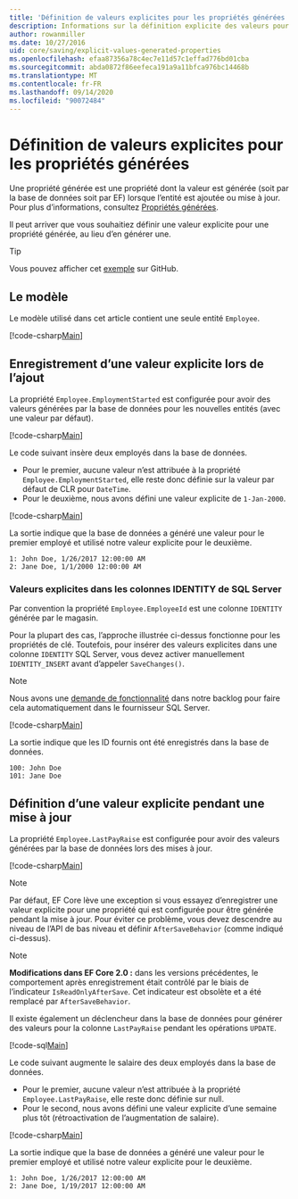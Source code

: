 ```yaml
---
title: 'Définition de valeurs explicites pour les propriétés générées : EF Core'
description: Informations sur la définition explicite des valeurs pour les propriétés configurées comme générées avec Entity Framework Core
author: rowanmiller
ms.date: 10/27/2016
uid: core/saving/explicit-values-generated-properties
ms.openlocfilehash: efaa87356a78c4ec7e11d57c1effad776bd01cba
ms.sourcegitcommit: abda0872f86eefeca191a9a11bfca976bc14468b
ms.translationtype: MT
ms.contentlocale: fr-FR
ms.lasthandoff: 09/14/2020
ms.locfileid: "90072484"
---
```

# <a name="setting-explicit-values-for-generated-properties"></a>Définition de valeurs explicites pour les propriétés générées

Une propriété générée est une propriété dont la valeur est générée (soit par la base de données soit par EF) lorsque l’entité est ajoutée ou mise à jour. Pour plus d’informations, consultez [Propriétés générées](xref:core/modeling/generated-properties).

Il peut arriver que vous souhaitiez définir une valeur explicite pour une propriété générée, au lieu d’en générer une.

> [!TIP]  
> Vous pouvez afficher cet [exemple](https://github.com/dotnet/EntityFramework.Docs/tree/master/samples/core/Saving/ExplicitValuesGenerateProperties/) sur GitHub.

## <a name="the-model"></a>Le modèle

Le modèle utilisé dans cet article contient une seule entité `Employee`.

[!code-csharp[Main](../../../samples/core/Saving/ExplicitValuesGenerateProperties/Employee.cs#Sample)]

## <a name="saving-an-explicit-value-during-add"></a>Enregistrement d’une valeur explicite lors de l’ajout

La propriété `Employee.EmploymentStarted` est configurée pour avoir des valeurs générées par la base de données pour les nouvelles entités (avec une valeur par défaut).

[!code-csharp[Main](../../../samples/core/Saving/ExplicitValuesGenerateProperties/EmployeeContext.cs#EmploymentStarted)]

Le code suivant insère deux employés dans la base de données.

* Pour le premier, aucune valeur n’est attribuée à la propriété `Employee.EmploymentStarted`, elle reste donc définie sur la valeur par défaut de CLR pour `DateTime`.
* Pour le deuxième, nous avons défini une valeur explicite de `1-Jan-2000`.

[!code-csharp[Main](../../../samples/core/Saving/ExplicitValuesGenerateProperties/Sample.cs#EmploymentStarted)]

La sortie indique que la base de données a généré une valeur pour le premier employé et utilisé notre valeur explicite pour le deuxième.

``` Console
1: John Doe, 1/26/2017 12:00:00 AM
2: Jane Doe, 1/1/2000 12:00:00 AM
```

### <a name="explicit-values-into-sql-server-identity-columns"></a>Valeurs explicites dans les colonnes IDENTITY de SQL Server

Par convention la propriété `Employee.EmployeeId` est une colonne `IDENTITY` générée par le magasin.

Pour la plupart des cas, l’approche illustrée ci-dessus fonctionne pour les propriétés de clé. Toutefois, pour insérer des valeurs explicites dans une colonne `IDENTITY` SQL Server, vous devez activer manuellement `IDENTITY_INSERT` avant d’appeler `SaveChanges()`.

> [!NOTE]  
> Nous avons une [demande de fonctionnalité](https://github.com/aspnet/EntityFramework/issues/703) dans notre backlog pour faire cela automatiquement dans le fournisseur SQL Server.

[!code-csharp[Main](../../../samples/core/Saving/ExplicitValuesGenerateProperties/Sample.cs#EmployeeId)]

La sortie indique que les ID fournis ont été enregistrés dans la base de données.

``` Console
100: John Doe
101: Jane Doe
```

## <a name="setting-an-explicit-value-during-update"></a>Définition d’une valeur explicite pendant une mise à jour

La propriété `Employee.LastPayRaise` est configurée pour avoir des valeurs générées par la base de données lors des mises à jour.

[!code-csharp[Main](../../../samples/core/Saving/ExplicitValuesGenerateProperties/EmployeeContext.cs#LastPayRaise)]

> [!NOTE]  
> Par défaut, EF Core lève une exception si vous essayez d’enregistrer une valeur explicite pour une propriété qui est configurée pour être générée pendant la mise à jour. Pour éviter ce problème, vous devez descendre au niveau de l’API de bas niveau et définir `AfterSaveBehavior` (comme indiqué ci-dessus).

> [!NOTE]  
> **Modifications dans EF Core 2.0 :** dans les versions précédentes, le comportement après enregistrement était contrôlé par le biais de l’indicateur `IsReadOnlyAfterSave`. Cet indicateur est obsolète et a été remplacé par `AfterSaveBehavior`.

Il existe également un déclencheur dans la base de données pour générer des valeurs pour la colonne `LastPayRaise` pendant les opérations `UPDATE`.

[!code-sql[Main](../../../samples/core/Saving/ExplicitValuesGenerateProperties/employee_UPDATE.sql)]

Le code suivant augmente le salaire des deux employés dans la base de données.

* Pour le premier, aucune valeur n’est attribuée à la propriété `Employee.LastPayRaise`, elle reste donc définie sur null.
* Pour le second, nous avons défini une valeur explicite d’une semaine plus tôt (rétroactivation de l’augmentation de salaire).

[!code-csharp[Main](../../../samples/core/Saving/ExplicitValuesGenerateProperties/Sample.cs#LastPayRaise)]

La sortie indique que la base de données a généré une valeur pour le premier employé et utilisé notre valeur explicite pour le deuxième.

``` Console
1: John Doe, 1/26/2017 12:00:00 AM
2: Jane Doe, 1/19/2017 12:00:00 AM
```
